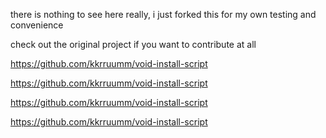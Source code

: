 there is nothing to see here really, i just forked this for my own testing and convenience

check out the original project if you want to contribute at all 

https://github.com/kkrruumm/void-install-script

https://github.com/kkrruumm/void-install-script

https://github.com/kkrruumm/void-install-script

https://github.com/kkrruumm/void-install-script
